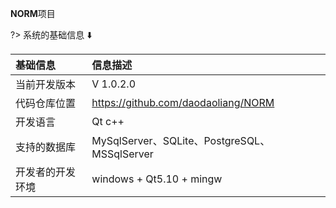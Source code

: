 
**NORM**项目

?> 系统的基础信息 :arrow_down:

|基础信息|信息描述|
|:------|:------|
|当前开发版本|V 1.0.2.0|
|代码仓库位置|https://github.com/daodaoliang/NORM|
|开发语言|Qt c++|
|支持的数据库|MySqlServer、SQLite、PostgreSQL、MSSqlServer|
|开发者的开发环境|windows + Qt5.10 + mingw|

